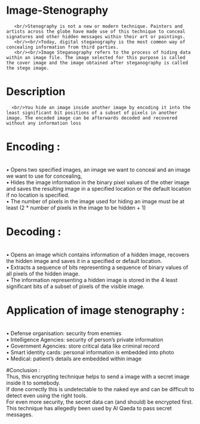# Image-Stenography

       <br/>Stenography is not a new or modern technique. Painters and artists across the globe have made use of this technique to conceal signatures and other hidden messages within their art or paintings.
       <br/><br/>Today, digital steganography is the most common way of concealing information from third parties.
       <br/><br/>Image Steganography refers to the process of hiding data within an image file. The image selected for this purpose is called the cover image and the image obtained after steganography is called the stego image. 

 
# Description
      <br/>You hide an image inside another image by encoding it into the least significant bit positions of a subset of pixels in another image. The encoded image can be afterwards decoded and recovered without any information loss

# Encoding :
<br/>•	Opens two specified images, an image we want to conceal and an image we want to use for concealing,
<br/>•	Hides the image information in the binary pixel values of the other image and saves the resulting image in a specified location or the default location if no location is specified.
<br/>•	The number of pixels in the image used for hiding an image must be at least (2 * number of pixels in the image to be hidden + 1)

# Decoding :
<br/>•	Opens an image which contains information of a hidden image, recovers the hidden image and saves it in a specified or default location. 
<br/>•	Extracts a sequence of bits representing a sequence of binary values of all pixels of the hidden image.
<br/>•	The information representing a hidden image is stored in the 4 least significant bits of a subset of pixels of the visible image.


# Application of image stenography :
<br/>•	Defense organisation: security from enemies
<br/>•	Intelligence Agencies: security of person’s private information
<br/>•	Government Agencies: store critical data like criminal record
<br/>•	Smart identity cards: personal information is embedded into photo
<br/>•	Medical: patient’s details are embedded within image


#Conclusion :
   <br/>Thus, this encrypting technique helps to send a image with a secret image inside it to somebody.
   <br/>If done correctly this is undetectable to the naked eye and can be difficult to detect even using the right tools. 
  <br/>For even more security, the secret data can (and should) be encrypted first. 
 <br/>This technique has allegedly been used by Al Qaeda to pass secret messages.
